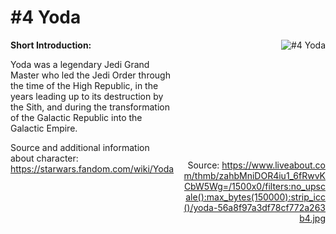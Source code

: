 # #4 Yoda

<div style="display: flex;">
  <div style="flex: 1; padding-right: 10px;">
    <strong>Short Introduction:</strong>
    <p>Yoda was a legendary Jedi Grand Master who led the Jedi Order through the time of the High Republic, in the years leading up to its destruction by the Sith, and during the transformation of the Galactic Republic into the Galactic Empire.</p>
    Source and additional information about character: <a href="https://starwars.fandom.com/wiki/Yoda">https://starwars.fandom.com/wiki/Yoda</a>
  </div>
  <div style="flex: 1; text-align: right;">
    <img src="https://www.liveabout.com/thmb/zahbMniDOR4iu1_6fRwvKCbW5Wg=/1500x0/filters:no_upscale():max_bytes(150000):strip_icc()/yoda-56a8f97a3df78cf772a263b4.jpg" alt="#4 Yoda" style="max-height: 275px; max-width: 100%; min-height: 175px;"/><br><br>Source: <a href="https://www.liveabout.com/thmb/zahbMniDOR4iu1_6fRwvKCbW5Wg=/1500x0/filters:no_upscale():max_bytes(150000):strip_icc()/yoda-56a8f97a3df78cf772a263b4.jpg" style="word-break: break-all;">https://www.liveabout.com/thmb/zahbMniDOR4iu1_6fRwvKCbW5Wg=/1500x0/filters:no_upscale():max_bytes(150000):strip_icc()/yoda-56a8f97a3df78cf772a263b4.jpg</a>
  </div>
</div>
